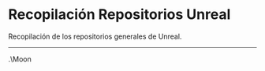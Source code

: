 # Recopilación Repositorios Unreal
Recopilación de los repositorios generales de Unreal.

---


.\Moon

